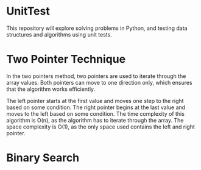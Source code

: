 # UnitTest

This repository will explore solving problems in Python, and testing data structures and algorithms using unit tests.

# Two Pointer Technique

In the two pointers method, two pointers are used to iterate through the array values. Both pointers can move to one direction only, which ensures that the algorithm works efficiently.


The left pointer starts at the first value and moves one step to the right based on some condition. The right pointer begins at the last value and moves to the left based on some condition. The time complexity of this algorithm is O(n), as the algorithm has to iterate through the array. The space complexity is O(1), as the only space used contains the left and right pointer.

# Binary Search
